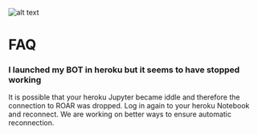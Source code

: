 ![alt text](https://raw.githubusercontent.com/RoarData/stanford-faq/master/media/roar-logo.png "ROAR")

# FAQ

### I launched my BOT in heroku but it seems to have stopped working

It is possible that your heroku Jupyter became iddle and therefore the connection to ROAR was dropped. Log in again to your heroku Notebook and reconnect. We are working on better ways to ensure automatic reconnection.
